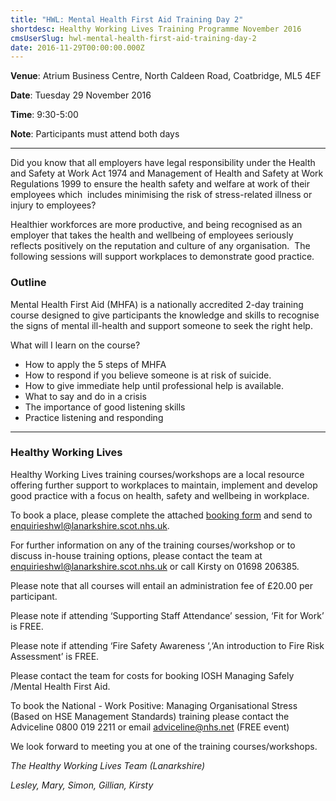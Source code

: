 ```yaml
---
title: "HWL: Mental Health First Aid Training Day 2"
shortdesc: Healthy Working Lives Training Programme November 2016
cmsUserSlug: hwl-mental-health-first-aid-training-day-2
date: 2016-11-29T00:00:00.000Z
---
```


**Venue**:  Atrium Business Centre, North Caldeen Road, Coatbridge, ML5 4EF

**Date**: Tuesday 29 November 2016

**Time**: 9:30-5:00

**Note**: Participants must attend both days

---

Did you know that all employers have legal responsibility under the Health and Safety at Work Act 1974 and Management of Health and Safety at Work Regulations 1999 to ensure the health safety and welfare at work of their employees which  includes minimising the risk of stress-related illness or injury to employees?

Healthier workforces are more productive, and being recognised as an employer that takes the health and wellbeing of employees seriously reflects positively on the reputation and culture of any organisation.  The following sessions will support workplaces to demonstrate good practice.

### Outline

Mental Health First Aid (MHFA) is a nationally accredited 2-day training course designed to give participants the knowledge and skills to recognise the signs of mental ill-health and support someone to seek the right help.

What will I learn on the course?

* How to apply the 5 steps of MHFA
* How to respond if you believe someone is at risk of suicide.
* How to give immediate help until professional help is available.
* What to say and do in a crisis
* The importance of good listening skills
* Practice listening and responding

---

### Healthy Working Lives

Healthy Working Lives training courses/workshops are a local resource offering further support  to workplaces to maintain, implement and develop good practice with a focus on  health, safety and wellbeing in workplace.

To book a place, please complete the attached [booking form](/docs/HWL-Booking-Form-june-2016.doc) and send to [enquirieshwl@lanarkshire.scot.nhs.uk](mailto:enquirieshwl@lanarkshire.scot.nhs.uk).

For further information on any of the training courses/workshop or to discuss in-house training options, please contact the team at [enquirieshwl@lanarkshire.scot.nhs.uk](mailto:enquirieshwl@lanarkshire.scot.nhs.uk) or call Kirsty on 01698 206385.

Please note that all courses will entail an administration fee of £20.00 per participant.

Please note if attending ‘Supporting Staff Attendance’ session, ‘Fit for Work’ is FREE.

Please note if attending ‘Fire Safety Awareness ‘,‘An introduction to Fire Risk Assessment’ is FREE.

Please contact the team for costs for booking IOSH Managing Safely /Mental Health First Aid.

To book the National - Work Positive: Managing Organisational Stress (Based on HSE Management Standards) training please contact the  Adviceline 0800 019 2211 or email  adviceline@nhs.net (FREE event)

We look forward to meeting you at one of the training courses/workshops.


*The Healthy Working Lives Team (Lanarkshire)*

*Lesley, Mary, Simon, Gillian, Kirsty*